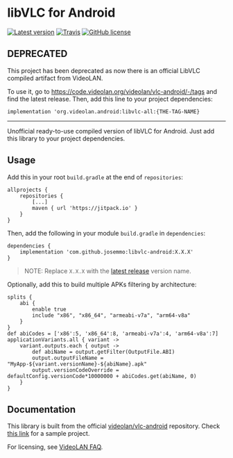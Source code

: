 # libVLC for Android
[![Latest version](https://jitpack.io/v/josemmo/libvlc-android.svg)](https://jitpack.io/#josemmo/libvlc-android)
[![Travis](https://travis-ci.com/josemmo/libvlc-android.svg?branch=master)](https://travis-ci.com/josemmo/libvlc-android)
[![GitHub license](https://img.shields.io/github/license/josemmo/libvlc-android)](https://github.com/josemmo/libvlc-android/blob/master/COPYING)

## DEPRECATED
This project has been deprecated as now there is an official LibVLC compiled artifact from VideoLAN.

To use it, go to https://code.videolan.org/videolan/vlc-android/-/tags and find the latest release.
Then, add this line to your project dependencies:
```
implementation 'org.videolan.android:libvlc-all:{THE-TAG-NAME}
```

---

Unofficial ready-to-use compiled version of libVLC for Android. Just add this library to your project dependencies.

## Usage
Add this in your root `build.gradle` at the end of `repositories`:
```
allprojects {
    repositories {
        [...]
        maven { url 'https://jitpack.io' }
    }
}
```

Then, add the following in your module `build.gradle` in `dependencies`:
```
dependencies {
    implementation 'com.github.josemmo:libvlc-android:X.X.X'
}
```

> NOTE: Replace `X.X.X` with the [latest release](https://github.com/josemmo/libvlc-android/releases/latest) version name.

Optionally, add this to build multiple APKs filtering by architecture:
```
splits {
    abi {
        enable true
        include "x86", "x86_64", "armeabi-v7a", "arm64-v8a"
    }
}
def abiCodes = ['x86':5, 'x86_64':8, 'armeabi-v7a':4, 'arm64-v8a':7]
applicationVariants.all { variant ->
    variant.outputs.each { output ->
        def abiName = output.getFilter(OutputFile.ABI)
        output.outputFileName = "MyApp-${variant.versionName}-${abiName}.apk"
        output.versionCodeOverride = defaultConfig.versionCode*10000000 + abiCodes.get(abiName, 0)
    }
}
```

## Documentation
This library is built from the official [videolan/vlc-android](https://code.videolan.org/videolan/vlc-android) repository. Check [this link](https://code.videolan.org/videolan/libvlc-android-samples) for a sample project.

For licensing, see [VideoLAN FAQ](https://wiki.videolan.org/Frequently_Asked_Questions/#May_I_redistribute_libVLC_in_my_application.3F).
